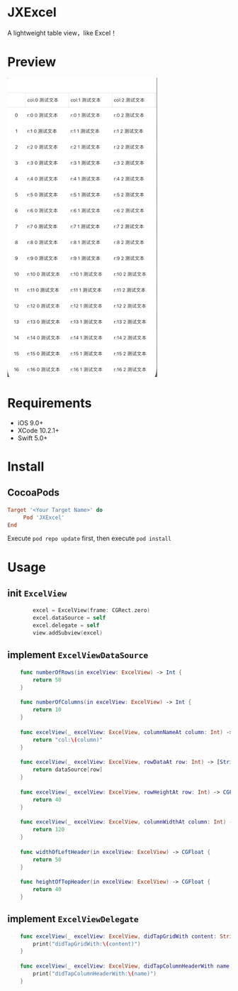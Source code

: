 # JXExcel

A lightweight table view，like Excel！

# Preview

![](https://github.com/pujiaxin33/JXExampleImages/blob/master/JXExcel/JXExcel.gif)

# Requirements

- iOS 9.0+
- XCode 10.2.1+
- Swift 5.0+

# Install

## CocoaPods

```ruby
Target '<Your Target Name>' do
     Pod 'JXExcel'
End
```
Execute `pod repo update` first, then execute `pod install`

# Usage

## init `ExcelView`

```Swift
        excel = ExcelView(frame: CGRect.zero)
        excel.dataSource = self
        excel.delegate = self
        view.addSubview(excel)
```

## implement `ExcelViewDataSource`
```Swift
    func numberOfRows(in excelView: ExcelView) -> Int {
        return 50
    }

    func numberOfColumns(in excelView: ExcelView) -> Int {
        return 10
    }

    func excelView(_ excelView: ExcelView, columnNameAt column: Int) -> String {
        return "col:\(column)"
    }

    func excelView(_ excelView: ExcelView, rowDataAt row: Int) -> [String] {
        return dataSource[row]
    }

    func excelView(_ excelView: ExcelView, rowHeightAt row: Int) -> CGFloat {
        return 40
    }

    func excelView(_ excelView: ExcelView, columnWidthAt column: Int) -> CGFloat {
        return 120
    }

    func widthOfLeftHeader(in excelView: ExcelView) -> CGFloat {
        return 50
    }

    func heightOfTopHeader(in excelView: ExcelView) -> CGFloat {
        return 40
    }
```

## implement `ExcelViewDelegate`

```Swift
    func excelView(_ excelView: ExcelView, didTapGridWith content: String) {
        print("didTapGridWith:\(content)")
    }

    func excelView(_ excelView: ExcelView, didTapColumnHeaderWith name: String) {
        print("didTapColumnHeaderWith:\(name)")
    }
```





